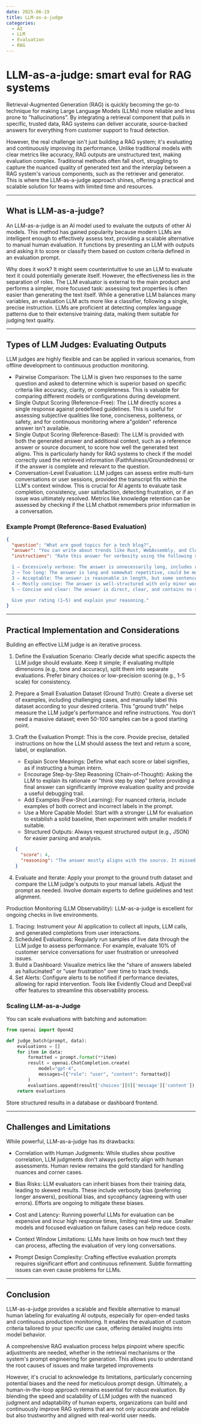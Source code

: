 ```yaml
---
date: 2025-06-19
title: LLM-as-a-judge
categories:
  - AI
  - LLM
  - Evaluation
  - RAG
---
```


# LLM-as-a-judge: smart eval for RAG systems

Retrieval-Augmented Generation (RAG) is quickly becoming the go-to technique for making Large Language Models (LLMs) more reliable and less prone to "hallucinations". By integrating a retrieval component that pulls in specific, trusted data, RAG systems can deliver accurate, source-backed answers for everything from customer support to fraud detection.

<!-- more -->

However, the real challenge isn't just building a RAG system; it's evaluating and continuously improving its performance. Unlike traditional models with clear metrics like accuracy, RAG outputs are unstructured text, making evaluation complex. Traditional methods often fall short, struggling to capture the nuanced quality of generated text and the interplay between a RAG system's various components, such as the retriever and generator. This is where the LLM-as-a-judge approach shines, offering a practical and scalable solution for teams with limited time and resources.

---


## What is LLM-as-a-judge?

An LLM-as-a-judge is an AI model used to evaluate the outputs of other AI models. This method has gained popularity because modern LLMs are intelligent enough to effectively assess text, providing a scalable alternative to manual human evaluation. It functions by presenting an LLM with outputs and asking it to score or classify them based on custom criteria defined in an evaluation prompt.

Why does it work? It might seem counterintuitive to use an LLM to evaluate text it could potentially generate itself. However, the effectiveness lies in the separation of roles. The LLM evaluator is external to the main product and performs a simpler, more focused task: assessing text properties is often easier than generating the text itself. While a generative LLM balances many variables, an evaluation LLM acts more like a classifier, following a single, precise instruction. LLMs are proficient at detecting complex language patterns due to their extensive training data, making them suitable for judging text quality.

---


## Types of LLM Judges: Evaluating Outputs

LLM judges are highly flexible and can be applied in various scenarios, from offline development to continuous production monitoring.

* Pairwise Comparison: The LLM is given two responses to the same question and asked to determine which is superior based on specific criteria like accuracy, clarity, or completeness. This is valuable for comparing different models or configurations during development.
* Single Output Scoring (Reference-Free): The LLM directly scores a single response against predefined guidelines. This is useful for assessing subjective qualities like tone, conciseness, politeness, or safety, and for continuous monitoring where a"golden" reference answer isn't available.
* Single Output Scoring (Reference-Based): The LLM is provided with both the generated answer and additional context, such as a reference answer or source document, to score how well the generated text aligns. This is particularly handy for RAG systems to check if the model correctly used the retrieved information (Faithfulness/Groundedness) or if the answer is complete and relevant to the question.
* Conversation-Level Evaluation: LLM judges can assess entire multi-turn conversations or user sessions, provided the transcript fits within the LLM's context window. This is crucial for AI agents to evaluate task completion, consistency, user satisfaction, detecting frustration, or if an issue was ultimately resolved. Metrics like knowledge retention can be assessed by checking if the LLM chatbot remembers prior information in a conversation.

### Example Prompt (Reference-Based Evaluation)

```json
{
  "question": "What are good topics for a tech blog?",
  "answer": "You can write about trends like Rust, WebAssembly, and Cloudflare Workers. Also, explore frontend optimization, serverless architecture, and personal tech workflows.",
  "instructions": "Rate this answer for verbosity using the following scale:

  1 – Excessively verbose: The answer is unnecessarily long, includes redundant or irrelevant information.
  2 – Too long: The answer is long and somewhat repetitive, could be more concise.
  3 – Acceptable: The answer is reasonable in length, but some sentences could be shortened.
  4 – Mostly concise: The answer is well-structured with only minor wordiness.
  5 – Concise and clear: The answer is direct, clear, and contains no superfluous content.

  Give your rating (1–5) and explain your reasoning."
}
```



---

## Practical Implementation and Considerations

Building an effective LLM judge is an iterative process.

1. Define the Evaluation Scenario: Clearly decide what specific aspects the LLM judge should evaluate. Keep it simple; if evaluating multiple dimensions (e.g., tone and accuracy), split them into separate evaluations. Prefer binary choices or low-precision scoring (e.g., 1-5 scale) for consistency.
2. Prepare a Small Evaluation Dataset (Ground Truth): Create a diverse set of examples, including challenging cases, and manually label this dataset according to your desired criteria. This "ground truth" helps measure the LLM judge's performance and refine instructions. You don't need a massive dataset; even 50-100 samples can be a good starting point.
3. Craft the Evaluation Prompt: This is the core. Provide precise, detailed instructions on how the LLM should assess the text and return a score, label, or explanation.
    * Explain Score Meanings: Define what each score or label signifies, as if instructing a human intern.
    * Encourage Step-by-Step Reasoning (Chain-of-Thought): Asking the LLM to explain its rationale or "think step by step" before providing a final answer can significantly improve evaluation quality and provide a useful debugging trail.
    * Add Examples (Few-Shot Learning): For nuanced criteria, include examples of both correct and incorrect labels in the prompt.
    * Use a More Capable Model: Start with a stronger LLM for evaluation to establish a solid baseline, then experiment with smaller models if suitable.
    * Structured Outputs: Always request structured output (e.g., JSON) for easier parsing and analysis.

    ```json
    {
      "score": 4,
      "reasoning": "The answer mostly aligns with the source. It missed frontend performance optimization, but otherwise includes relevant suggestions."
    }
    ```


4. Evaluate and Iterate: Apply your prompt to the ground truth dataset and compare the LLM judge's outputs to your manual labels. Adjust the prompt as needed. Involve domain experts to define guidelines and test alignment.

Production Monitoring (LLM Observability): LLM-as-a-judge is excellent for ongoing checks in live environments.

1. Tracing: Instrument your AI application to collect all inputs, LLM calls, and generated completions from user interactions.
2. Scheduled Evaluations: Regularly run samples of live data through the LLM judge to assess performance. For example, evaluate 10% of customer service conversations for user frustration or unresolved issues.
3. Build a Dashboard: Visualize metrics like the "share of answers labeled as hallucinated" or "user frustration" over time to track trends.
4. Set Alerts: Configure alerts to be notified if performance deviates, allowing for rapid intervention.
Tools like Evidently Cloud and DeepEval offer features to streamline this observability process.


### Scaling LLM-as-a-Judge

You can scale evaluations with batching and automation:

```py
from openai import OpenAI

def judge_batch(prompt, data):
    evaluations = []
    for item in data:
        formatted = prompt.format(**item)
        result = openai.ChatCompletion.create(
            model="gpt-4",
            messages=[{"role": "user", "content": formatted}]
        )
        evaluations.append(result['choices'][0]['message']['content'])
    return evaluations
```

Store structured results in a database or dashboard frontend.


---

## Challenges and Limitations

While powerful, LLM-as-a-judge has its drawbacks:
* Correlation with Human Judgments: While studies show positive correlation, LLM judgments don't always perfectly align with human assessments. Human review remains the gold standard for handling nuances and corner cases.

* Bias Risks: LLM evaluators can inherit biases from their training data, leading to skewed results. These include verbosity bias (preferring longer answers), positional bias, and sycophancy (agreeing with user errors). Efforts are ongoing to mitigate
these biases.
* Cost and Latency: Running powerful LLMs for evaluation can be expensive and incur high response times, limiting real-time use. Smaller models and focused evaluation on failure cases can help reduce costs.

* Context Window Limitations: LLMs have limits on how much text they can process, affecting the evaluation of very long conversations.

* Prompt Design Complexity: Crafting effective evaluation prompts requires significant effort and continuous refinement. Subtle formatting issues can even cause problems for LLMs.


---

## Conclusion

LLM-as-a-judge provides a scalable and flexible alternative to manual human labeling for evaluating AI outputs, especially for open-ended tasks and continuous production monitoring. It enables the evaluation of custom criteria tailored to your specific use case, offering detailed insights into model behavior.

A comprehensive RAG evaluation process helps pinpoint where specific adjustments are needed, whether in the retrieval mechanisms or the system's prompt engineering for generation. This allows you to understand the root causes of issues and make targeted improvements

However, it's crucial to acknowledge its limitations, particularly concerning potential biases and the need for meticulous prompt design. Ultimately, a human-in-the-loop approach remains essential for robust evaluation. By blending the speed and scalability of LLM judges with the nuanced judgment and adaptability of human experts, organizations can build and continuously improve RAG systems that are not only accurate and reliable but also trustworthy and aligned with real-world user needs.
